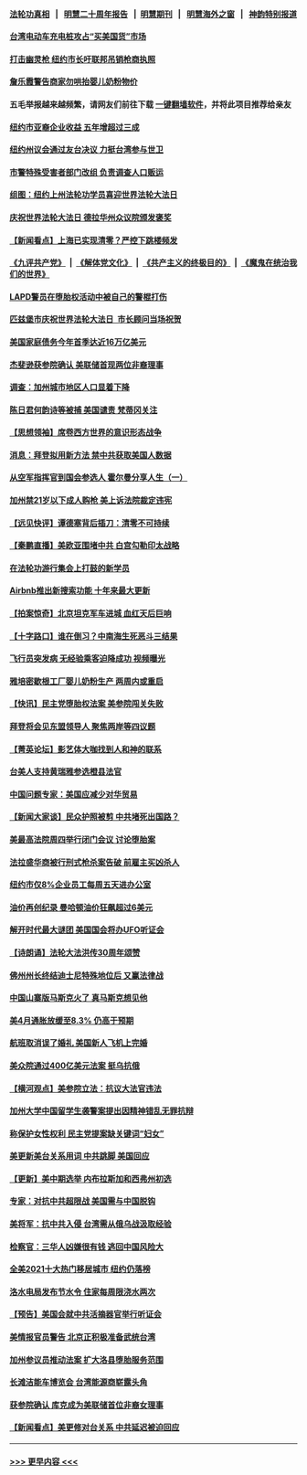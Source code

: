 #### [法轮功真相](https://github.com/gfw-breaker/truth/blob/master/README.md?t=0) &nbsp;&nbsp;|&nbsp;&nbsp; [明慧二十周年报告](https://github.com/gfw-breaker/mh-reports/blob/master/README.md?t=0) &nbsp;&nbsp;|&nbsp;&nbsp;[明慧期刊](https://github.com/gfw-breaker/mh-qikan) &nbsp;&nbsp;|&nbsp;&nbsp; [明慧海外之窗](https://github.com/gfw-breaker/mh-news/blob/master/README.md?t=0) &nbsp;&nbsp;|&nbsp;&nbsp; [神韵特别报道](https://github.com/gfw-breaker/mh-news/blob/master/shenyun.md?t=0)
#### [台湾电动车充电桩攻占“买美国货”市场](../pages/nsc412/n13734140.md?t=05121551) 
#### [打击幽灵枪 纽约市长吁联邦吊销枪商执照](../pages/nsc412/n13734001.md?t=05121551) 
#### [詹乐霞警告商家勿哄抬婴儿奶粉物价](../pages/nsc412/n13734020.md?t=05121551) 
#### 五毛举报越来越频繁，请网友们前往下载 [一键翻墙软件](https://github.com/gfw-breaker/ssr-accounts)，并将此项目推荐给亲友
#### [纽约市亚裔企业收益 五年增超过三成](../pages/nsc412/n13734040.md?t=05121551) 
#### [纽约州议会通过友台决议 力挺台湾参与世卫](../pages/nsc412/n13734042.md?t=05121551) 
#### [市警特殊受害者部门改组 负责调查人口贩运](../pages/nsc412/n13734039.md?t=05121551) 
#### [组图：纽约上州法轮功学员喜迎世界法轮大法日](../pages/nsc412/n13734066.md?t=05121551) 
#### [庆祝世界法轮大法日 德拉华州众议院颁发褒奖](../pages/nsc412/n13734035.md?t=05121551) 
#### [【新闻看点】上海已实现清零？严控下跳楼频发](../pages/nsc412/n13733725.md?t=05121551) 
#### [《九评共产党》](https://github.com/begood0513/9ping.md/blob/master/README.md) &nbsp;|&nbsp; [《解体党文化》](../../../../jtdwh.md/blob/master/README.md)  &nbsp;|&nbsp; [《共产主义的终极目的》](../../../../gczydzjmd.md/blob/master/README.md) &nbsp;|&nbsp; [《魔鬼在统治我们的世界》](../../../../mgztzwmdsj.md/blob/master/README.md) 
#### [LAPD警员在堕胎权活动中被自己的警棍打伤](../pages/nsc412/n13734013.md?t=05121551) 
#### [匹兹堡市庆祝世界法轮大法日  市长顾问当场祝贺](../pages/nsc412/n13733964.md?t=05121551) 
#### [美国家庭债务今年首季达近16万亿美元](../pages/nsc412/n13733923.md?t=05121551) 
#### [杰斐逊获参院确认 美联储首现两位非裔理事](../pages/nsc412/n13733833.md?t=05121551) 
#### [调查：加州城市地区人口显着下降](../pages/nsc412/n13733882.md?t=05121551) 
#### [陈日君何韵诗等被捕 美国谴责 梵蒂冈关注](../pages/nsc412/n13733849.md?t=05121551) 
#### [【思想领袖】席卷西方世界的意识形态战争](../pages/nsc412/n13729056.md?t=05121551) 
#### [消息：拜登拟用新方法 禁中共获取美国人数据](../pages/nsc412/n13733783.md?t=05121551) 
#### [从空军指挥官到国会参选人 霍尔曼分享人生（一）](../pages/nsc412/n13733831.md?t=05121551) 
#### [加州禁21岁以下成人购枪 美上诉法院裁定违宪](../pages/nsc412/n13733712.md?t=05121551) 
#### [【远见快评】谭德塞背后插刀：清零不可持续](../pages/nsc412/n13733778.md?t=05121551) 
#### [【秦鹏直播】美欧亚围堵中共 白宫勾勒印太战略](../pages/nsc412/n13733764.md?t=05121551) 
#### [在法轮功游行集会上打鼓的新学员](../pages/nsc412/n13732511.md?t=05121551) 
#### [Airbnb推出新搜索功能 十年来最大更新](../pages/nsc412/n13733776.md?t=05121551) 
#### [【拍案惊奇】北京坦克军车进城 血红天后巨响](../pages/nsc412/n13733674.md?t=05121551) 
#### [【十字路口】谁在倒习？中南海生死恶斗三结果](../pages/nsc412/n13733678.md?t=05121551) 
#### [飞行员突发病 无经验乘客迫降成功 视频曝光](../pages/nsc412/n13733707.md?t=05121551) 
#### [雅培密歇根工厂婴儿奶粉生产 两周内或重启](../pages/nsc412/n13733653.md?t=05121551) 
#### [【快讯】民主党堕胎权法案 美参院闯关失败](../pages/nsc412/n13733698.md?t=05121551) 
#### [拜登将会见东盟领导人 聚焦两岸等四议题](../pages/nsc412/n13733647.md?t=05121551) 
#### [【菁英论坛】影艺体大咖找到人和神的联系](../pages/nsc412/n13729847.md?t=05121551) 
#### [台美人支持黄瑞雅参选橙县法官](../pages/nsc412/n13733683.md?t=05121551) 
#### [中国问题专家：美国应减少对华贸易](../pages/nsc412/n13733444.md?t=05121551) 
#### [【新闻大家谈】民众护照被剪 中共堵死出国路？](../pages/nsc412/n13733670.md?t=05121551) 
#### [美最高法院周四举行闭门会议 讨论堕胎案](../pages/nsc412/n13733554.md?t=05121551) 
#### [法拉盛华商被行刑式枪杀案告破 前雇主买凶杀人](../pages/nsc412/n13732758.md?t=05121551) 
#### [纽约市仅8%企业员工每周五天进办公室](../pages/nsc412/n13732820.md?t=05121551) 
#### [油价再创纪录 曼哈顿油价狂飙超过6美元](../pages/nsc412/n13732756.md?t=05121551) 
#### [解开时代最大谜团 美国国会将办UFO听证会](../pages/nsc412/n13733581.md?t=05121551) 
#### [【诗朗诵】法轮大法洪传30周年颂赞](../pages/nsc412/n13733629.md?t=05121551) 
#### [佛州州长终结迪士尼特殊地位后 又赢法律战](../pages/nsc412/n13733406.md?t=05121551) 
#### [中国山寨版马斯克火了 真马斯克想见他](../pages/nsc412/n13733559.md?t=05121551) 
#### [美4月通胀放缓至8.3% 仍高于预期](../pages/nsc412/n13733293.md?t=05121551) 
#### [航班取消误了婚礼 美国新人飞机上完婚](../pages/nsc412/n13733277.md?t=05121551) 
#### [美众院通过400亿美元法案 挺乌抗俄](../pages/nsc412/n13733212.md?t=05121551) 
#### [【横河观点】美参院立法：抗议大法官违法](../pages/nsc412/n13732500.md?t=05121551) 
#### [加州大学中国留学生袭警案提出因精神错乱无罪抗辩](../pages/nsc412/n13733007.md?t=05121551) 
#### [称保护女性权利 民主党提案缺关键词“妇女”](../pages/nsc412/n13732497.md?t=05121551) 
#### [美更新美台关系用词 中共跳脚 美国回应](../pages/nsc412/n13732638.md?t=05121551) 
#### [【更新】美中期选举 内布拉斯加和西弗州初选](../pages/nsc412/n13732713.md?t=05121551) 
#### [专家：对抗中共超限战 美国需与中国脱钩](../pages/nsc412/n13732800.md?t=05121551) 
#### [美将军：抗中共入侵 台湾需从俄乌战汲取经验](../pages/nsc412/n13732860.md?t=05121551) 
#### [检察官：三华人凶嫌很有钱 逃回中国风险大](../pages/nsc412/n13732754.md?t=05121551) 
#### [全美2021十大热门移居城市 纽约仍落榜](../pages/nsc412/n13732809.md?t=05121551) 
#### [洛水电局发布节水令 住家每周限浇水两次](../pages/nsc412/n13732770.md?t=05121551) 
#### [【预告】美国会就中共活摘器官举行听证会](../pages/nsc412/n13732843.md?t=05121551) 
#### [美情报官员警告 北京正积极准备武统台湾](../pages/nsc412/n13732763.md?t=05121551) 
#### [加州参议员推动法案 扩大洛县堕胎服务范围](../pages/nsc412/n13732736.md?t=05121551) 
#### [长滩洁能车博览会 台湾能源商崭露头角](../pages/nsc412/n13732703.md?t=05121551) 
#### [获参院确认 库克成为美联储首位非裔女理事](../pages/nsc412/n13732610.md?t=05121551) 
#### [【新闻看点】美更修对台关系 中共延迟被迫回应](../pages/nsc412/n13732496.md?t=05121551) 

----
#### [ >>> 更早内容 <<< ](../indexes/nsc412-earlier.md)
